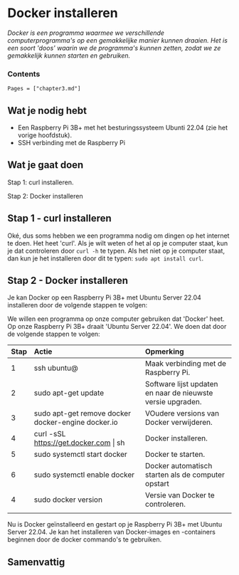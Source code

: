 # Docker installeren

*Docker is een programma waarmee we verschillende computerprogramma's op een gemakkelijke manier kunnen draaien. Het is een soort 'doos' waarin we de programma's kunnen zetten, zodat we ze gemakkelijk kunnen starten en gebruiken.*

### Contents

```@contents
Pages = ["chapter3.md"]
```

## Wat je nodig hebt

- Een Raspberry Pi 3B+ met het besturingssysteem Ubunti 22.04 (zie het vorige hoofdstuk).
- SSH verbinding met de Raspberry Pi

## Wat je gaat doen

Stap 1: curl installeren.

Stap 2: Docker installeren

## Stap 1 - curl installeren

Oké, dus soms hebben we een programma nodig om dingen op het internet te doen. Het heet 'curl'. Als je wilt weten of het al op je computer staat, kun je dat controleren door `curl -h` te typen. Als het niet op je computer staat, dan kun je het installeren door dit te typen: `sudo apt install curl`.

## Stap 2 - Docker installeren

Je kan Docker op een Raspberry Pi 3B+ met Ubuntu Server 22.04 installeren door de volgende stappen te volgen:

We willen een programma op onze computer gebruiken dat 'Docker' heet. Op onze Raspberry Pi 3B+ draait 'Ubuntu Server 22.04'. We doen dat door de volgende stappen te volgen:

|Stap        | Actie      | Opmerking |
|:---------- | :---------- |:---------- |
| 1 | ssh ubuntu@<ip-adres Raspberry pi> | Maak verbinding met de Raspberry Pi. |
| 2 | sudo apt-get update | Software lijst updaten en naar de nieuwste versie upgraden. |
| 3 | sudo apt-get remove docker docker-engine docker.io | VOudere versions van Docker verwijderen. |
| 4 | curl -sSL https://get.docker.com \| sh| Docker installeren. |
| 5 | sudo systemctl start docker | Docker te starten. |
| 6 | sudo systemctl enable docker | Docker automatisch starten als de computer opstart |
| 4 | sudo docker version | Versie van Docker te controleren. |
||

Nu is Docker geïnstalleerd en gestart op je Raspberry Pi 3B+ met Ubuntu Server 22.04. Je kan het installeren van Docker-images en -containers beginnen door de docker commando's te gebruiken.

## Samenvattig


